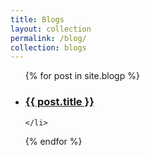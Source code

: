 ```yaml
---
title: Blogs
layout: collection
permalink: /blog/
collection: blogs
---
```


<ul>
  {% for post in site.blogp %}
    <li>
      <h3>
        <a href="{{ post.url }}">{{ post.title }}</a>
      </h3>

    </li>
  {% endfor %}
</ul>
